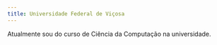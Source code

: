 ```yaml
---
title: Universidade Federal de Viçosa
---
```


Atualmente sou do curso de Ciência da Computação na universidade.